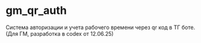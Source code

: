 # gm_qr_auth
Система авторизации и учета рабочего времени через qr код в ТГ боте. (Для ГМ, разработка в codex от 12.06.25)
